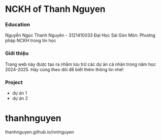 # NCKH of Thanh Nguyen
### Education
Nguyễn Ngọc Thanh Nguyên - 3121410033
Đại Học Sài Gòn
Môn: Phương pháp NCKH trong tin học
### Giới thiệu 
  Trang web này được tạo ra nhằm lưu trữ các dự án cá nhân trong năm học 2024-2025. 
  Hãy cùng theo dõi để biết thêm thông tin nhé!
### Project
- dự án 1
- dự án 2 
# thanhnguyen
thanhnguyen.github.io/nntnguyen
